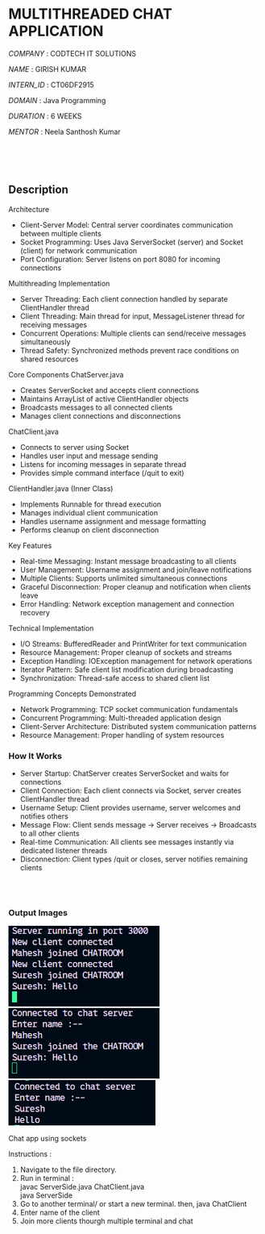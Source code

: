 # MULTITHREADED CHAT APPLICATION

*COMPANY* : CODTECH IT SOLUTIONS

*NAME* : GIRISH KUMAR

*INTERN_ID* : CT06DF2915

*DOMAIN* : Java Programming

*DURATION* : 6 WEEKS

*MENTOR* : Neela Santhosh Kumar
  
  
<br/><br/><br/>

## Description

Architecture

* Client-Server Model: Central server coordinates communication between multiple clients  
* Socket Programming: Uses Java ServerSocket (server) and Socket (client) for network communication  
* Port Configuration: Server listens on port 8080 for incoming connections  

Multithreading Implementation

* Server Threading: Each client connection handled by separate ClientHandler thread  
* Client Threading: Main thread for input, MessageListener thread for receiving messages  
* Concurrent Operations: Multiple clients can send/receive messages simultaneously  
* Thread Safety: Synchronized methods prevent race conditions on shared resources  

Core Components
  ChatServer.java  

  * Creates ServerSocket and accepts client connections  
  * Maintains ArrayList of active ClientHandler objects  
  * Broadcasts messages to all connected clients  
  * Manages client connections and disconnections  
  
  ChatClient.java  

  * Connects to server using Socket  
  * Handles user input and message sending  
  * Listens for incoming messages in separate thread  
  * Provides simple command interface (/quit to exit)  

  ClientHandler.java (Inner Class)  

  * Implements Runnable for thread execution  
  * Manages individual client communication  
  * Handles username assignment and message formatting  
  * Performs cleanup on client disconnection  

Key Features  

* Real-time Messaging: Instant message broadcasting to all clients  
* User Management: Username assignment and join/leave notifications  
* Multiple Clients: Supports unlimited simultaneous connections  
* Graceful Disconnection: Proper cleanup and notification when clients leave  
* Error Handling: Network exception management and connection recovery  

Technical Implementation  

* I/O Streams: BufferedReader and PrintWriter for text communication  
* Resource Management: Proper cleanup of sockets and streams  
* Exception Handling: IOException management for network operations  
* Iterator Pattern: Safe client list modification during broadcasting  
* Synchronization: Thread-safe access to shared client list  
 
Programming Concepts Demonstrated  

* Network Programming: TCP socket communication fundamentals  
* Concurrent Programming: Multi-threaded application design  
* Client-Server Architecture: Distributed system communication patterns   
* Resource Management: Proper handling of system resources  

### How It Works  

* Server Startup: ChatServer creates ServerSocket and waits for connections  
* Client Connection: Each client connects via Socket, server creates ClientHandler thread  
* Username Setup: Client provides username, server welcomes and notifies others  
* Message Flow: Client sends message → Server receives → Broadcasts to all other clients  
* Real-time Communication: All clients see messages instantly via dedicated listener threads  
* Disconnection: Client types /quit or closes, server notifies remaining clients  

<br/> <br/>

### Output Images

![](https://github.com/girishkr9331/Multithreaded-Chat-App/blob/main/MultithreadingChat1.png)
![](https://github.com/girishkr9331/Multithreaded-Chat-App/blob/main/MultithreadingChat2.png)
![](https://github.com/girishkr9331/Multithreaded-Chat-App/blob/main/MultithreadingChat3.png)

Chat app using sockets

Instructions :
1. Navigate to the file directory.
2. Run in terminal :  
  javac ServerSide.java ChatClient.java  
  java ServerSide
3. Go to another terminal/ or start a new terminal.
  then, 
  java ChatClient
4. Enter name of the client
5. Join more clients thourgh multiple terminal and chat 
    

